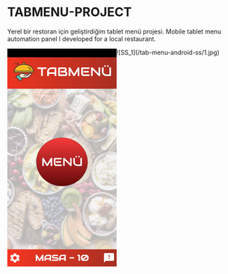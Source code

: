 # TABMENU-PROJECT
Yerel bir restoran için geliştirdiğim tablet menü projesi.
Mobile tablet menu automation panel I developed for a local restaurant.


<img src="https://github.com/MrNirva/TABMENU-PROJECT/blob/main/tab-menu-android-ss/1.jpg" align="left" height="500" width="250" >
![SS_1](/tab-menu-android-ss/1.jpg)


